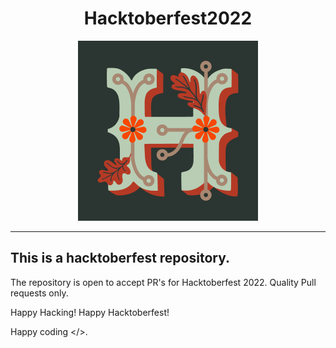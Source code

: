 
<h1 align="center"> Hacktoberfest2022 </h1>


<p align="center">
  <img src="https://raw.githubusercontent.com/github/explore/f47aef15a1c8f22b6fc5c7abf615a918f1322cd6/topics/hacktoberfest/hacktoberfest.png" />
</p>

---

## This is a hacktoberfest repository.

The repository is open to accept PR's for Hacktoberfest 2022.
Quality Pull requests only.


Happy Hacking! Happy Hacktoberfest!


Happy coding </>.
